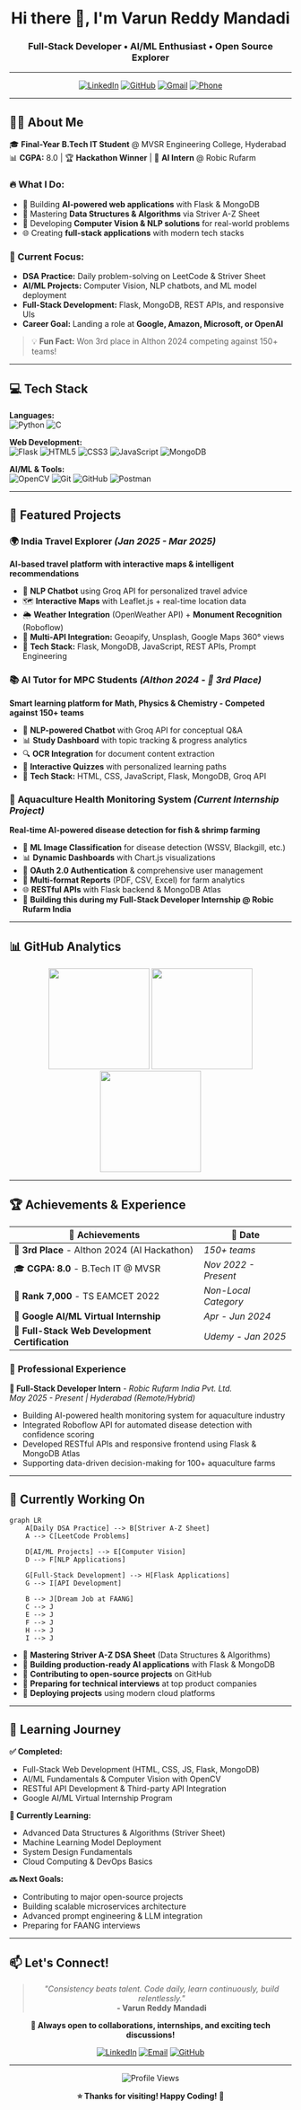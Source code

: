 <h1 align="center">Hi there 👋, I'm Varun Reddy Mandadi</h1>
<h3 align="center">Full-Stack Developer • AI/ML Enthusiast • Open Source Explorer</h3>

---

<div align="center">
  
[![LinkedIn](https://img.shields.io/badge/LinkedIn-0077B5?style=for-the-badge&logo=linkedin&logoColor=white)](https://www.linkedin.com/in/varunreddy-mandadi-996b14259)
[![GitHub](https://img.shields.io/badge/GitHub-100000?style=for-the-badge&logo=github&logoColor=white)](https://github.com/varun339658)
[![Gmail](https://img.shields.io/badge/Gmail-D14836?style=for-the-badge&logo=gmail&logoColor=white)](mailto:mandadivarunreddy339658@gmail.com)
[![Phone](https://img.shields.io/badge/Phone-25D366?style=for-the-badge&logo=whatsapp&logoColor=white)](tel:6301842932)

</div>

---

## 👨‍💻 About Me

🎓 **Final-Year B.Tech IT Student** @ MVSR Engineering College, Hyderabad  
📊 **CGPA:** 8.0 | 🏆 **Hackathon Winner** | 💼 **AI Intern** @ Robic Rufarm  

### 🔥 What I Do:
- 🚀 Building **AI-powered web applications** with Flask & MongoDB
- 🧠 Mastering **Data Structures & Algorithms** via Striver A-Z Sheet
- 🤖 Developing **Computer Vision & NLP solutions** for real-world problems
- 🌐 Creating **full-stack applications** with modern tech stacks

### 🎯 Current Focus:
- **DSA Practice:** Daily problem-solving on LeetCode & Striver Sheet
- **AI/ML Projects:** Computer Vision, NLP chatbots, and ML model deployment  
- **Full-Stack Development:** Flask, MongoDB, REST APIs, and responsive UIs
- **Career Goal:** Landing a role at **Google, Amazon, Microsoft, or OpenAI**

> 💡 **Fun Fact:** Won 3rd place in AIthon 2024 competing against 150+ teams!

---

## 💻 Tech Stack

**Languages:**  
![Python](https://img.shields.io/badge/-Python-3776AB?style=flat&logo=python&logoColor=white)
![C](https://img.shields.io/badge/-C-A8B9CC?style=flat&logo=c&logoColor=black)

**Web Development:**  
![Flask](https://img.shields.io/badge/-Flask-000000?style=flat&logo=flask&logoColor=white)
![HTML5](https://img.shields.io/badge/-HTML5-E34F26?style=flat&logo=html5&logoColor=white)
![CSS3](https://img.shields.io/badge/-CSS3-1572B6?style=flat&logo=css3&logoColor=white)
![JavaScript](https://img.shields.io/badge/-JavaScript-F7DF1E?style=flat&logo=javascript&logoColor=black)
![MongoDB](https://img.shields.io/badge/-MongoDB-47A248?style=flat&logo=mongodb&logoColor=white)

**AI/ML & Tools:**  
![OpenCV](https://img.shields.io/badge/-OpenCV-5C3EE8?style=flat&logo=opencv&logoColor=white)
![Git](https://img.shields.io/badge/-Git-F05032?style=flat&logo=git&logoColor=white)
![GitHub](https://img.shields.io/badge/-GitHub-181717?style=flat&logo=github&logoColor=white)
![Postman](https://img.shields.io/badge/-Postman-FF6C37?style=flat&logo=postman&logoColor=white)

---

## 🚀 Featured Projects

### 🌍 **India Travel Explorer** *(Jan 2025 - Mar 2025)*
**AI-based travel platform with interactive maps & intelligent recommendations**
- 🤖 **NLP Chatbot** using Groq API for personalized travel advice
- 🗺️ **Interactive Maps** with Leaflet.js + real-time location data
- 🌦️ **Weather Integration** (OpenWeather API) + **Monument Recognition** (Roboflow)
- 📍 **Multi-API Integration:** Geoapify, Unsplash, Google Maps 360° views
- 🔗 **Tech Stack:** Flask, MongoDB, JavaScript, REST APIs, Prompt Engineering

### 📚 **AI Tutor for MPC Students** *(AIthon 2024 - 🥉 3rd Place)*
**Smart learning platform for Math, Physics & Chemistry - Competed against 150+ teams**
- 🧠 **NLP-powered Chatbot** with Groq API for conceptual Q&A
- 📊 **Study Dashboard** with topic tracking & progress analytics
- 🔍 **OCR Integration** for document content extraction
- 📝 **Interactive Quizzes** with personalized learning paths
- 🔗 **Tech Stack:** HTML, CSS, JavaScript, Flask, MongoDB, Groq API

### 🦐 **Aquaculture Health Monitoring System** *(Current Internship Project)*
**Real-time AI-powered disease detection for fish & shrimp farming**
- 🔬 **ML Image Classification** for disease detection (WSSV, Blackgill, etc.)
- 📊 **Dynamic Dashboards** with Chart.js visualizations
- 🔐 **OAuth 2.0 Authentication** & comprehensive user management
- 📄 **Multi-format Reports** (PDF, CSV, Excel) for farm analytics
- 🌐 **RESTful APIs** with Flask backend & MongoDB Atlas
- 🔗 **Building this during my Full-Stack Developer Internship @ Robic Rufarm India**

---

## 📊 GitHub Analytics

<div align="center">
  <img src="https://github-readme-stats.vercel.app/api?username=varun339658&show_icons=true&theme=radical&count_private=true" height="180"/>
  <img src="https://github-readme-streak-stats.herokuapp.com/?user=varun339658&theme=radical" height="180"/>
</div>

<div align="center">
  <img src="https://github-readme-stats.vercel.app/api/top-langs/?username=varun339658&layout=compact&theme=radical&langs_count=8" height="180"/>
</div>

---

## 🏆 Achievements & Experience

| 🎯 **Achievements** | 📅 **Date** |
|---------------------|-------------|
| 🥉 **3rd Place** - AIthon 2024 (AI Hackathon) | *150+ teams* |
| 🎓 **CGPA: 8.0** - B.Tech IT @ MVSR | *Nov 2022 - Present* |
| 🎯 **Rank 7,000** - TS EAMCET 2022 | *Non-Local Category* |
| 📜 **Google AI/ML Virtual Internship** | *Apr - Jun 2024* |
| 🏅 **Full-Stack Web Development Certification** | *Udemy - Jan 2025* |

### 💼 **Professional Experience**

**🔧 Full-Stack Developer Intern** - *Robic Rufarm India Pvt. Ltd.*  
*May 2025 - Present | Hyderabad (Remote/Hybrid)*
- Building AI-powered health monitoring system for aquaculture industry
- Integrated Roboflow API for automated disease detection with confidence scoring
- Developed RESTful APIs and responsive frontend using Flask & MongoDB Atlas
- Supporting data-driven decision-making for 100+ aquaculture farms

---

## 🔭 Currently Working On

```mermaid
graph LR
    A[Daily DSA Practice] --> B[Striver A-Z Sheet]
    A --> C[LeetCode Problems]
    
    D[AI/ML Projects] --> E[Computer Vision]
    D --> F[NLP Applications]
    
    G[Full-Stack Development] --> H[Flask Applications]
    G --> I[API Development]
    
    B --> J[Dream Job at FAANG]
    C --> J
    E --> J
    F --> J
    H --> J
    I --> J
```

- 📌 **Mastering Striver A-Z DSA Sheet** (Data Structures & Algorithms)
- 🧠 **Building production-ready AI applications** with Flask & MongoDB
- 📂 **Contributing to open-source projects** on GitHub
- 🚀 **Preparing for technical interviews** at top product companies
- 🔗 **Deploying projects** using modern cloud platforms

---

## 🎯 Learning Journey

**✅ Completed:**
- Full-Stack Web Development (HTML, CSS, JS, Flask, MongoDB)
- AI/ML Fundamentals & Computer Vision with OpenCV
- RESTful API Development & Third-party API Integration
- Google AI/ML Virtual Internship Program

**🔄 Currently Learning:**
- Advanced Data Structures & Algorithms (Striver Sheet)
- Machine Learning Model Deployment
- System Design Fundamentals
- Cloud Computing & DevOps Basics

**🔜 Next Goals:**
- Contributing to major open-source projects
- Building scalable microservices architecture
- Advanced prompt engineering & LLM integration
- Preparing for FAANG interviews

---

## 📫 Let's Connect!

<div align="center">

> *"Consistency beats talent. Code daily, learn continuously, build relentlessly."*  
> **- Varun Reddy Mandadi**

**💬 Always open to collaborations, internships, and exciting tech discussions!**

[![LinkedIn](https://img.shields.io/badge/Connect_on_LinkedIn-0077B5?style=for-the-badge&logo=linkedin&logoColor=white)](https://www.linkedin.com/in/varunreddy-mandadi-996b14259)
[![Email](https://img.shields.io/badge/Send_Email-D14836?style=for-the-badge&logo=gmail&logoColor=white)](mailto:mandadivarunreddy339658@gmail.com)
[![GitHub](https://img.shields.io/badge/Follow_on_GitHub-100000?style=for-the-badge&logo=github&logoColor=white)](https://github.com/varun339658)

</div>

---

<div align="center">
  <img src="https://komarev.com/ghpvc/?username=varun339658&label=Profile%20views&color=0e75b6&style=flat" alt="Profile Views" />
  
  **⭐ Thanks for visiting! Happy Coding! 🚀**
</div>
